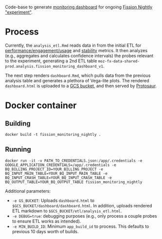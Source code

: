 Code-base to generate [monitoring dashboard](https://protosaur.dev/fission-experiment-monitoring-dashboard/dashboard/dashboard.html) for ongoing [Fission Nightly "experiment"](https://experimenter.services.mozilla.com/experiments/fission-nightly/). 

# Process
Currently, the `analysis_etl.Rmd` reads data in from the initial ETL for [performance/engagement/usage](https://github.com/mozilla/bigquery-etl/tree/master/sql/moz-fx-data-shared-prod/telemetry_derived/fission_monitoring_main_v1) and [stability](https://github.com/mozilla/bigquery-etl/tree/master/sql/moz-fx-data-shared-prod/telemetry_derived/fission_monitoring_crash_v1) metrics. It then analyzes (e.g., aggregates and calculates confidence intervals) the probes relevant to the experiment, generating a 2nd ETL table `moz-fx-data-shared-prod.analysis.fission_monitoring_dashboard_v1`.

The next step renders `dashboard.Rmd`, which pulls data from the previous analysis table and generates a plethora of Vega-lite plots. The rendered `dashboard.html` is uploaded to a [GCS bucket](https://storage.cloud.google.com/fission-experiment-monitoring-dashboard/dashboard/dashboard.html), and then served by [Protosaur](https://docs.telemetry.mozilla.org/cookbooks/operational/protosaur.html). 

# Docker container

## Building
```shell script
docker build -t fission_monitoring_nightly .
```

## Running
```shell script
docker run -it -v PATH_TO_CREDENTIALS.json:/app/.credentials -e GOOGLE_APPLICATION_CREDENTIALS=/app/.credentials -e BQ_BILLING_PROJECT_ID=YOUR_BILLING_PROJECT -e BQ_INPUT_MAIN_TABLE=YOUR_BQ_INPUT_MAIN_TABLE -e BQ_INPUT_CRASH_TABLE=YOUR_BQ_INPUT_CRASH_TABLE -e BQ_OUTPUT_TABLE=YOUR_BQ_OUTPUT_TABLE fission_monitoring_nightly
```
Additional parameters:

* `-e GS_BUCKET`: Uploads `dashboard.html` to `$GCS_BUCKET/dashboard/dashboard.html`. In addition, uploads rendered ETL markdown to `$GCS_BUCKET/etl/analysis_etl.html`.
* `-e DEBUG=true`: debugging purposes (e.g., only process a couple probes to ensure ETL works as intended).
* `-e MIN_BUILD_ID`: Minimum `app_build_id` to process. This defaults to previous 10 days worth of builds. 
